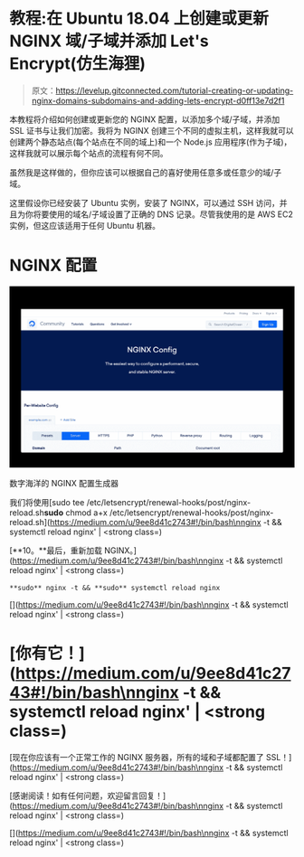 # 教程:在 Ubuntu 18.04 上创建或更新 NGINX 域/子域并添加 Let's Encrypt(仿生海狸)

> 原文：<https://levelup.gitconnected.com/tutorial-creating-or-updating-nginx-domains-subdomains-and-adding-lets-encrypt-d0ff13e7d2f1>

本教程将介绍如何创建或更新您的 NGINX 配置，以添加多个域/子域，并添加 SSL 证书与让我们加密。我将为 NGINX 创建三个不同的虚拟主机，这样我就可以创建两个静态站点(每个站点在不同的域上)和一个 Node.js 应用程序(作为子域)，这样我就可以展示每个站点的流程有何不同。

虽然我是这样做的，但你应该可以根据自己的喜好使用任意多或任意少的域/子域。

这里假设你已经安装了 Ubuntu 实例，安装了 NGINX，可以通过 SSH 访问，并且为你将要使用的域名/子域设置了正确的 DNS 记录。尽管我使用的是 AWS EC2 实例，但这应该适用于任何 Ubuntu 机器。

# NGINX 配置

![](img/a4806a33433f2cab5a5eeb535bbb5857.png)

数字海洋的 NGINX 配置生成器

我们将使用[sudo tee /etc/letsencrypt/renewal-hooks/post/nginx-reload.sh**sudo** chmod a+x /etc/letsencrypt/renewal-hooks/post/nginx-reload.sh](https://medium.com/u/9ee8d41c2743#!/bin/bash\nnginx -t && systemctl reload nginx' | <strong class=)

[**10。**最后，重新加载 NGINX。](https://medium.com/u/9ee8d41c2743#!/bin/bash\nnginx -t && systemctl reload nginx' | <strong class=)

```
**sudo** nginx -t && **sudo** systemctl reload nginx
```

[](https://medium.com/u/9ee8d41c2743#!/bin/bash\nnginx -t && systemctl reload nginx' | <strong class=)

# [你有它！](https://medium.com/u/9ee8d41c2743#!/bin/bash\nnginx -t && systemctl reload nginx' | <strong class=)

[现在你应该有一个正常工作的 NGINX 服务器，所有的域和子域都配置了 SSL！](https://medium.com/u/9ee8d41c2743#!/bin/bash\nnginx -t && systemctl reload nginx' | <strong class=)

[感谢阅读！如有任何问题，欢迎留言回复！](https://medium.com/u/9ee8d41c2743#!/bin/bash\nnginx -t && systemctl reload nginx' | <strong class=)

[](https://medium.com/u/9ee8d41c2743#!/bin/bash\nnginx -t && systemctl reload nginx' | <strong class=)